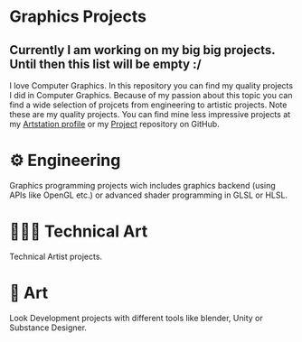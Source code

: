 # Graphics Projects
## Currently I am working on my big big projects. Until then this list will be empty :/
I love Computer Graphics. In this repository you can find my quality projects I did in Computer Graphics. Because of my passion about this topic you can find a wide selection of projcets from engineering to artistic projects. Note these are my quality projects. You can find mine less impressive projects at my [Artstation profile](https://www.artstation.com/martonban) or my [Project](https://github.com/martonban/Projects) repository on GitHub.

# ⚙️ Engineering 
Graphics programming projects wich includes graphics backend (using APIs like OpenGL etc.) or advanced shader programming in GLSL or HLSL. 

# 👨🏻‍💻 Technical Art
Technical Artist projects.

# 🎨 Art
Look Development projects with different tools like blender, Unity or Substance Designer. 
